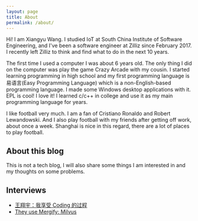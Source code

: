 ```yaml
---
layout: page
title: About
permalink: /about/
---
```


Hi! I am Xiangyu Wang. I studied IoT at South China Institute of Software Engineering, and I've been a software engineer at Zilliz since February 2017. I recently left Zilliz to think and find what to do in the next 10 years.

The first time I used a computer I was about 6 years old. The only thing I did on the computer was play the game Crazy Arcade with my cousin. I started learning programming in high school and my first programming language is 易语言(Easy Programming Language) which is a non-English-based programming language. I made some Windows desktop applications with it. EPL is cool! I love it! I learned c/c++ in college and use it as my main programming language for years. 

I like football very much. I am a fan of Cristiano Ronaldo and Robert Lewandowski. And I also play football with my friends after getting off work, about once a week. Shanghai is nice in this regard, there are a lot of places to play football.

## About this blog

This is not a tech blog, I will also share some things I am interested in and my thoughts on some problems.

## Interviews

- [王翔宇：我享受 Coding 的过程](https://gitee.com/gitee-stars/22)
- [They use Mergify: Milvus](https://blog.mergify.com/they-use-mergify-milvus/)
